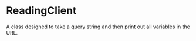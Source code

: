 # ReadingClient
A class designed to take a query string and then print out all variables in the URL. 
